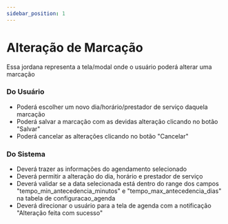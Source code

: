 ```yaml
---
sidebar_position: 1
---
```


# Alteração de Marcação

Essa jordana representa a tela/modal onde o usuário poderá alterar uma marcação

### Do Usuário

- Poderá escolher um novo dia/horário/prestador de serviço daquela marcação
- Poderá salvar a marcação com as devidas alteração clicando no botão "Salvar"
- Poderá cancelar as alterações clicando no botão "Cancelar"

### Do Sistema
- Deverá trazer as informações do agendamento selecionado
- Deverá permitir a alteração do dia, horário e prestador de serviço
- Deverá validar se a data selecionada está dentro do range dos campos "tempo_min_antecedencia_minutos" e "tempo_max_antecedencia_dias" na tabela de configuracao_agenda
- Deverá direcionar o usuário para a tela de agenda com a notificação "Alteração feita com sucesso"